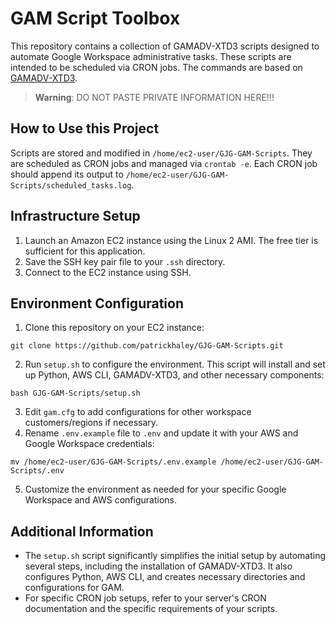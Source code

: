 # GAM Script Toolbox

This repository contains a collection of GAMADV-XTD3 scripts designed to automate Google Workspace administrative tasks. These scripts are intended to be scheduled via CRON jobs. The commands are based on [GAMADV-XTD3](https://github.com/taers232c/GAMADV-XTD3).

> **Warning**: DO NOT PASTE PRIVATE INFORMATION HERE!!!

## How to Use this Project

Scripts are stored and modified in `/home/ec2-user/GJG-GAM-Scripts`. They are scheduled as CRON jobs and managed via `crontab -e`. Each CRON job should append its output to `/home/ec2-user/GJG-GAM-Scripts/scheduled_tasks.log`.

## Infrastructure Setup

1. Launch an Amazon EC2 instance using the Linux 2 AMI. The free tier is sufficient for this application.
2. Save the SSH key pair file to your `.ssh` directory.
3. Connect to the EC2 instance using SSH.

## Environment Configuration

1. Clone this repository on your EC2 instance:
```
git clone https://github.com/patrickhaley/GJG-GAM-Scripts.git
```
2. Run `setup.sh` to configure the environment. This script will install and set up Python, AWS CLI, GAMADV-XTD3, and other necessary components:
```
bash GJG-GAM-Scripts/setup.sh
```
3. Edit `gam.cfg` to add configurations for other workspace customers/regions if necessary.
4. Rename `.env.example` file to `.env` and update it with your AWS and Google Workspace credentials:
```
mv /home/ec2-user/GJG-GAM-Scripts/.env.example /home/ec2-user/GJG-GAM-Scripts/.env
```
5. Customize the environment as needed for your specific Google Workspace and AWS configurations.

## Additional Information

- The `setup.sh` script significantly simplifies the initial setup by automating several steps, including the installation of GAMADV-XTD3. It also configures Python, AWS CLI, and creates necessary directories and configurations for GAM.
- For specific CRON job setups, refer to your server's CRON documentation and the specific requirements of your scripts.